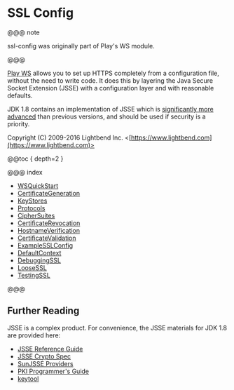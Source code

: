 # SSL Config

@@@ note

ssl-config was originally part of Play's WS module.

@@@

[Play WS](https://www.playframework.com/documentation/2.4.x/ScalaWS) allows you to set up HTTPS completely from a
configuration file, without the need to write code. It does this by
layering the Java Secure Socket Extension (JSSE) with a configuration
layer and with reasonable defaults.

JDK 1.8 contains an implementation of JSSE which is [significantly more
advanced](https://docs.oracle.com/javase/8/docs/technotes/guides/security/enhancements-8.html)
than previous versions, and should be used if security is a priority.

Copyright (C) 2009-2016 Lightbend Inc. <[https://www.lightbend.com](https://www.lightbend.com)>

@@toc { depth=2 }

@@@ index

* [WSQuickStart](WSQuickStart.md)
* [CertificateGeneration](CertificateGeneration.md)
* [KeyStores](KeyStores.md)
* [Protocols](Protocols.md)
* [CipherSuites](CipherSuites.md)
* [CertificateRevocation](CertificateRevocation.md)
* [HostnameVerification](HostnameVerification.md)
* [CertificateValidation](CertificateValidation.md)
* [ExampleSSLConfig](ExampleSSLConfig.md)
* [DefaultContext](DefaultContext.md)
* [DebuggingSSL](DebuggingSSL.md)
* [LooseSSL](LooseSSL.md)
* [TestingSSL](TestingSSL.md)

@@@

## Further Reading

JSSE is a complex product. For convenience, the JSSE materials for JDK
1.8 are provided here:

-  [JSSE Reference
  Guide](https://docs.oracle.com/javase/8/docs/technotes/guides/security/jsse/JSSERefGuide.html)
-  [JSSE Crypto
  Spec](https://docs.oracle.com/javase/8/docs/technotes/guides/security/crypto/CryptoSpec.html#SSLTLS)
-  [SunJSSE
  Providers](https://docs.oracle.com/javase/8/docs/technotes/guides/security/SunProviders.html#SunJSSEProvider)
-  [PKI Programmer's
  Guide](https://docs.oracle.com/javase/8/docs/technotes/guides/security/certpath/CertPathProgGuide.html)
-  [keytool](https://docs.oracle.com/javase/8/docs/technotes/tools/unix/keytool.html)
